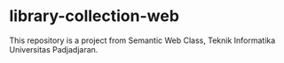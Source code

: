 # library-collection-web
This repository is a project from Semantic Web Class, Teknik Informatika Universitas Padjadjaran.
